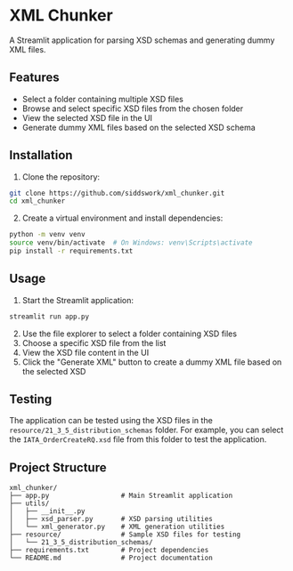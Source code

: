 # XML Chunker

A Streamlit application for parsing XSD schemas and generating dummy XML files.

## Features

- Select a folder containing multiple XSD files
- Browse and select specific XSD files from the chosen folder
- View the selected XSD file in the UI
- Generate dummy XML files based on the selected XSD schema

## Installation

1. Clone the repository:
```bash
git clone https://github.com/siddswork/xml_chunker.git
cd xml_chunker
```

2. Create a virtual environment and install dependencies:
```bash
python -m venv venv
source venv/bin/activate  # On Windows: venv\Scripts\activate
pip install -r requirements.txt
```

## Usage

1. Start the Streamlit application:
```bash
streamlit run app.py
```

2. Use the file explorer to select a folder containing XSD files
3. Choose a specific XSD file from the list
4. View the XSD file content in the UI
5. Click the "Generate XML" button to create a dummy XML file based on the selected XSD

## Testing

The application can be tested using the XSD files in the `resource/21_3_5_distribution_schemas` folder. 
For example, you can select the `IATA_OrderCreateRQ.xsd` file from this folder to test the application.

## Project Structure

```
xml_chunker/
├── app.py                  # Main Streamlit application
├── utils/
│   ├── __init__.py
│   ├── xsd_parser.py       # XSD parsing utilities
│   └── xml_generator.py    # XML generation utilities
├── resource/               # Sample XSD files for testing
│   └── 21_3_5_distribution_schemas/
├── requirements.txt        # Project dependencies
└── README.md               # Project documentation
```
